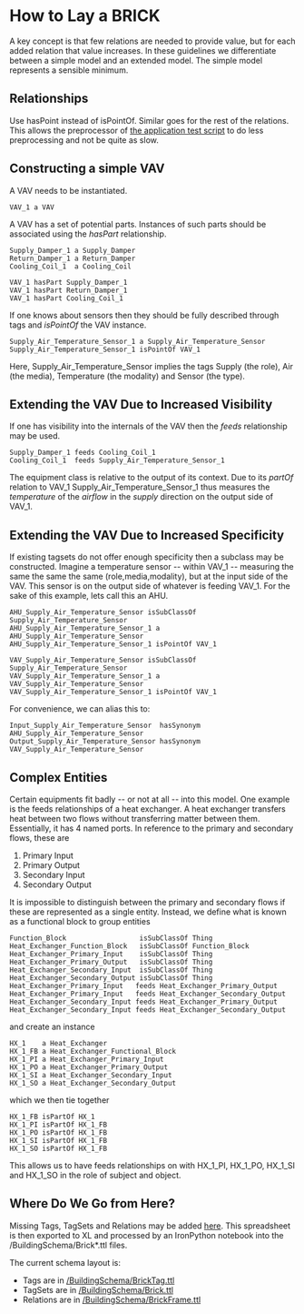 How to Lay a BRICK
==================

A key concept is that few relations are needed to provide value, but for each added relation that value increases. In these guidelines we differentiate between a simple model and an extended model. The simple model represents a sensible minimum.

Relationships
-------------

Use hasPoint instead of isPointOf. Similar goes for the rest of the relations. This allows the preprocessor of [the application test script](https://github.com/BuildSysUniformMetadata/GroundTruth/blob/master/apps/RUN_APPS.py) to do less preprocessing and not be quite as slow.

Constructing a simple VAV
-------------------------

A VAV needs to be instantiated.

    VAV_1 a VAV

A VAV has a set of potential parts. Instances of such parts should be associated using the *hasPart* relationship.

    Supply_Damper_1 a Supply_Damper
    Return_Damper_1 a Return_Damper
    Cooling_Coil_1  a Cooling_Coil
    
    VAV_1 hasPart Supply_Damper_1
    VAV_1 hasPart Return_Damper_1
    VAV_1 hasPart Cooling_Coil_1

If one knows about sensors then they should be fully described through tags and *isPointOf* the VAV instance.

	Supply_Air_Temperature_Sensor_1 a Supply_Air_Temperature_Sensor
	Supply_Air_Temperature_Sensor_1 isPointOf VAV_1

Here, Supply_Air_Temperature_Sensor implies the tags Supply (the role), Air (the media), Temperature (the modality) and Sensor (the type). 

Extending the VAV Due to Increased Visibility
---------------------------------------------

If one has visibility into the internals of the VAV then the _feeds_ relationship may be used.

    Supply_Damper_1 feeds Cooling_Coil_1
    Cooling_Coil_1  feeds Supply_Air_Temperature_Sensor_1

The equipment class is relative to the output of its context. Due to its *partOf* relation to VAV_1 Supply_Air_Temperature_Sensor_1 thus measures the *temperature* of the *airflow* in the *supply* direction on the output side of VAV_1.

Extending the VAV Due to Increased Specificity
----------------------------------------------

If existing tagsets do not offer enough specificity then a subclass may be constructed. Imagine a temperature sensor -- within VAV_1 -- measuring the same the same the same (role,media,modality), but at the input side of the VAV. This sensor is on the output side of whatever is feeding VAV_1. For the sake of this example, lets call this an AHU.

    AHU_Supply_Air_Temperature_Sensor isSubClassOf Supply_Air_Temperature_Sensor
    AHU_Supply_Air_Temperature_Sensor_1 a AHU_Supply_Air_Temperature_Sensor
	AHU_Supply_Air_Temperature_Sensor_1 isPointOf VAV_1
	
    VAV_Supply_Air_Temperature_Sensor isSubClassOf Supply_Air_Temperature_Sensor
    VAV_Supply_Air_Temperature_Sensor_1 a VAV_Supply_Air_Temperature_Sensor
	VAV_Supply_Air_Temperature_Sensor_1 isPointOf VAV_1

For convenience, we can alias this to:

    Input_Supply_Air_Temperature_Sensor  hasSynonym AHU_Supply_Air_Temperature_Sensor
    Output_Supply_Air_Temperature_Sensor hasSynonym VAV_Supply_Air_Temperature_Sensor

Complex Entities
----------------

Certain equipments fit badly -- or not at all -- into this model. One example is the feeds relationships of a heat exchanger. A heat exchanger transfers heat between two flows without transferring matter between them. Essentially, it has 4 named ports. In reference to the primary and secondary flows, these are

1.    Primary Input
2.    Primary Output
3.    Secondary Input
4.    Secondary Output

It is impossible to distinguish between the primary and secondary flows if these are represented as a single entity. Instead, we define what is known as a functional block to group entities

    Function_Block                  isSubClassOf Thing
    Heat_Exchanger_Function_Block   isSubClassOf Function_Block
    Heat_Exchanger_Primary_Input    isSubClassOf Thing
    Heat_Exchanger_Primary_Output   isSubClassOf Thing
    Heat_Exchanger_Secondary_Input  isSubClassOf Thing
    Heat_Exchanger_Secondary_Output isSubClassOf Thing
    Heat_Exchanger_Primary_Input   feeds Heat_Exchanger_Primary_Output
    Heat_Exchanger_Primary_Input   feeds Heat_Exchanger_Secondary_Output
    Heat_Exchanger_Secondary_Input feeds Heat_Exchanger_Primary_Output
    Heat_Exchanger_Secondary_Input feeds Heat_Exchanger_Secondary_Output

and create an instance

    HX_1    a Heat_Exchanger
	HX_1_FB a Heat_Exchanger_Functional_Block
	HX_1_PI a Heat_Exchanger_Primary_Input
	HX_1_PO a Heat_Exchanger_Primary_Output
	HX_1_SI a Heat_Exchanger_Secondary_Input
	HX_1_SO a Heat_Exchanger_Secondary_Output

which we then tie together

    HX_1_FB isPartOf HX_1
    HX_1_PI isPartOf HX_1_FB
    HX_1_PO isPartOf HX_1_FB
    HX_1_SI isPartOf HX_1_FB
    HX_1_SO isPartOf HX_1_FB

This allows us to have feeds relationships on with HX_1_PI, HX_1_PO, HX_1_SI and HX_1_SO in the role of subject and object. 

Where Do We Go from Here?
-------------------------

Missing Tags, TagSets and Relations may be added [here](https://docs.google.com/spreadsheets/d/1QTSu0UxJ7UqRvgTW2P1Q4qudoBbvPqXpEhYiulyjcro/edit#gid=0). This spreadsheet is then exported to XL and processed by an IronPython notebook into the /BuildingSchema/Brick*.ttl files. 

The current schema layout is:

-   Tags are in [/BuildingSchema/BrickTag.ttl](https://github.com/BuildSysUniformMetadata/GroundTruth/blob/master/BuildingSchema/BrickTag.ttl)
-   TagSets are in [/BuildingSchema/Brick.ttl](https://github.com/BuildSysUniformMetadata/GroundTruth/blob/master/BuildingSchema/Brick.ttl)
-   Relations are in [/BuildingSchema/BrickFrame.ttl](https://github.com/BuildSysUniformMetadata/GroundTruth/blob/master/BuildingSchema/BrickFrame.ttl)
